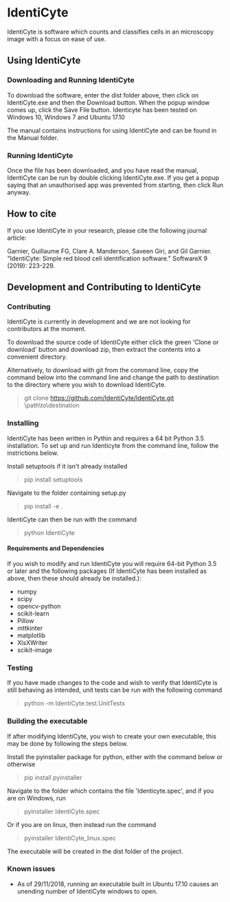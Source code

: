 # IdentiCyte
IdentiCyte is software which counts and classifies cells in an microscopy image with a focus on ease of use.
## Using IdentiCyte 

### Downloading and Running IdentiCyte
To download the software, enter the dist folder above, then click on IdentiCyte.exe and then the Download button. When the popup window comes up, click the Save File button. Identicyte has been tested on Windows 10, Windows 7 and Ubuntu 17.10

The manual contains instructions for using IdentiCyte and can be found in the Manual folder. 

### Running IdentiCyte
Once the file has been downloaded, and you have read the manual, IdentiCyte can be run by double clicking IdentiCyte.exe. If you get a popup saying that an unauthorised app was prevented from starting, then click Run anyway.

## How to cite
If you use IdentiCyte in your research, please cite the following journal article:

Garnier, Guillaume FG, Clare A. Manderson, Saveen Giri, and Gil Garnier. "IdentiCyte: Simple red blood cell identification software." SoftwareX 9 (2019): 223-229.

## Development and Contributing to IdentiCyte

### Contributing
IdentiCyte is currently in development and  we are not looking for contributors at the moment.


To download the source code of IdentiCyte either click the green 'Clone or download' button and download zip, then extract the contents into a convenient directory.

Alternatively, to download with git from the command line, copy the command below into the command line and change the path to destination to the directory where you wish to download IdentiCyte.
> git clone https://github.com/IdentiCyte/IdentiCyte.git \path\to\destination

### Installing
IdentiCyte has been written in Pythin and requires a 64 bit Python 3.5 installation. To set up and run Identicyte from the command line, follow the instrictions below.
 
Install setuptools if it isn't already installed
> pip install setuptools 

Navigate to the folder containing setup.py 

> pip install -e .

IdentiCyte can then be run with the command
> python IdentiCyte

#### Requirements and Dependencies
If you wish to modify and run IdentiCyte you will require 64-bit Python 3.5 or later and the following packages (If IdentiCyte has been installed as above, then these should already be installed.):

+ numpy
+ scipy
+ opencv-python
+ scikit-learn
+ Pillow
+ mttkinter
+ matplotlib
+ XlsXWriter
+ scikit-image

### Testing
If you have made changes to the code and wish to verify that IdentiCyte is still behaving as intended, unit tests can be run with the following command
> python -m IdentiCyte.test.UnitTests

### Building the executable
If after modifying IdentiCyte, you wish to create your own executable, this may be done by following the steps below.

Install the pyinstaller package for python, either with the command below or otherwise
> pip install pyinstaller

Navigate to the folder which contains the file 'Identicyte.spec', and if you are on Windows, run 

> pyinstaller IdentiCyte.spec

Or if you are on linux, then instead run the command

> pyinstaller IdentiCyte_linux.spec

The executable will be created in the dist folder of the project.

### Known issues
+ As of 29/11/2018, running an executable built in Ubuntu 17.10 causes an unending number of IdentiCyte windows to open.  
